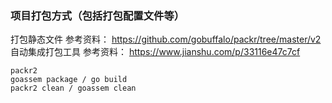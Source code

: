 ### 项目打包方式（包括打包配置文件等）

打包静态文件 参考资料： https://github.com/gobuffalo/packr/tree/master/v2
自动集成打包工具 参考资料： https://www.jianshu.com/p/33116e47c7cf

```$bash
packr2
goassem package / go build
packr2 clean / goassem clean
```